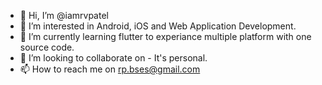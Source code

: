 - 👋 Hi, I’m @iamrvpatel
- 👀 I’m interested in Android, iOS and Web Application Development.
- 🌱 I’m currently learning flutter to experiance multiple platform with one source code.
- 💞️ I’m looking to collaborate on - It's personal.
- 📫 How to reach me on rp.bses@gmail.com

<!---
iamrvpatel/iamrvpatel is a ✨ special ✨ repository because its `README.md` (this file) appears on your GitHub profile.
You can click the Preview link to take a look at your changes.
--->

